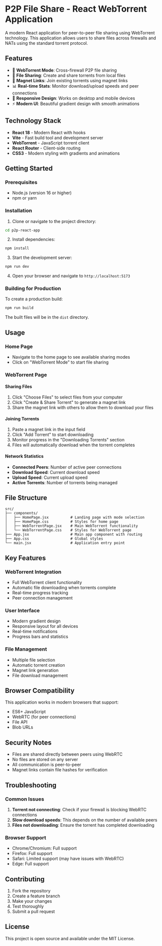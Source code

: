 # P2P File Share - React WebTorrent Application

A modern React application for peer-to-peer file sharing using WebTorrent technology. This application allows users to share files across firewalls and NATs using the standard torrent protocol.

## Features

- 🌊 **WebTorrent Mode**: Cross-firewall P2P file sharing
- 📁 **File Sharing**: Create and share torrents from local files
- 🔗 **Magnet Links**: Join existing torrents using magnet links
- 📊 **Real-time Stats**: Monitor download/upload speeds and peer connections
- 📱 **Responsive Design**: Works on desktop and mobile devices
- ⚡ **Modern UI**: Beautiful gradient design with smooth animations

## Technology Stack

- **React 18** - Modern React with hooks
- **Vite** - Fast build tool and development server
- **WebTorrent** - JavaScript torrent client
- **React Router** - Client-side routing
- **CSS3** - Modern styling with gradients and animations

## Getting Started

### Prerequisites

- Node.js (version 16 or higher)
- npm or yarn

### Installation

1. Clone or navigate to the project directory:
```bash
cd p2p-react-app
```

2. Install dependencies:
```bash
npm install
```

3. Start the development server:
```bash
npm run dev
```

4. Open your browser and navigate to `http://localhost:5173`

### Building for Production

To create a production build:

```bash
npm run build
```

The built files will be in the `dist` directory.

## Usage

### Home Page
- Navigate to the home page to see available sharing modes
- Click on "WebTorrent Mode" to start file sharing

### WebTorrent Page

#### Sharing Files
1. Click "Choose Files" to select files from your computer
2. Click "Create & Share Torrent" to generate a magnet link
3. Share the magnet link with others to allow them to download your files

#### Joining Torrents
1. Paste a magnet link in the input field
2. Click "Add Torrent" to start downloading
3. Monitor progress in the "Downloading Torrents" section
4. Files will automatically download when the torrent completes

#### Network Statistics
- **Connected Peers**: Number of active peer connections
- **Download Speed**: Current download speed
- **Upload Speed**: Current upload speed
- **Active Torrents**: Number of torrents being managed

## File Structure

```
src/
├── components/
│   ├── HomePage.jsx          # Landing page with mode selection
│   ├── HomePage.css          # Styles for home page
│   ├── WebTorrentPage.jsx    # Main WebTorrent functionality
│   └── WebTorrentPage.css    # Styles for WebTorrent page
├── App.jsx                   # Main app component with routing
├── App.css                   # Global styles
└── main.jsx                  # Application entry point
```

## Key Features

### WebTorrent Integration
- Full WebTorrent client functionality
- Automatic file downloading when torrents complete
- Real-time progress tracking
- Peer connection management

### User Interface
- Modern gradient design
- Responsive layout for all devices
- Real-time notifications
- Progress bars and statistics

### File Management
- Multiple file selection
- Automatic torrent creation
- Magnet link generation
- File download management

## Browser Compatibility

This application works in modern browsers that support:
- ES6+ JavaScript
- WebRTC (for peer connections)
- File API
- Blob URLs

## Security Notes

- Files are shared directly between peers using WebRTC
- No files are stored on any server
- All communication is peer-to-peer
- Magnet links contain file hashes for verification

## Troubleshooting

### Common Issues

1. **Torrent not connecting**: Check if your firewall is blocking WebRTC connections
2. **Slow download speeds**: This depends on the number of available peers
3. **Files not downloading**: Ensure the torrent has completed downloading

### Browser Support
- Chrome/Chromium: Full support
- Firefox: Full support
- Safari: Limited support (may have issues with WebRTC)
- Edge: Full support

## Contributing

1. Fork the repository
2. Create a feature branch
3. Make your changes
4. Test thoroughly
5. Submit a pull request

## License

This project is open source and available under the MIT License.
